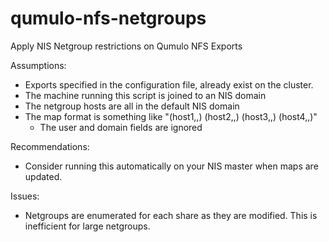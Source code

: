 # qumulo-nfs-netgroups
Apply NIS Netgroup restrictions on Qumulo NFS Exports

Assumptions:

- Exports specified in the configuration file, already exist on the cluster.
- The machine running this script is joined to an NIS domain
- The netgroup hosts are all in the default NIS domain
- The map format is something like "(host1,,) (host2,,) (host3,,) (host4,,)"
    - The user and domain fields are ignored

Recommendations:

- Consider running this automatically on your NIS master when maps are updated.

Issues:

- Netgroups are enumerated for each share as they are modified. This is
  inefficient for large netgroups.

